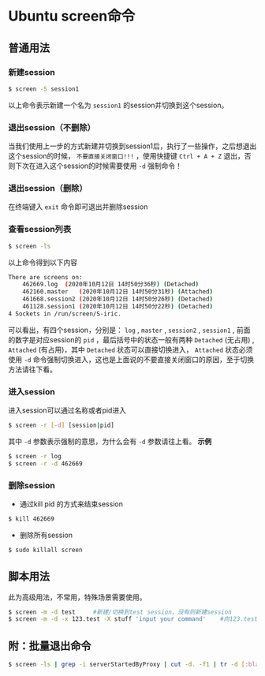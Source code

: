 # Ubuntu screen命令

## 普通用法

### 新建session

```bash
$ screen -S session1  
```

以上命令表示新建一个名为 `session1` 的session并切换到这个session。

### 退出session（不删除）

当我们使用上一步的方式新建并切换到session1后，执行了一些操作，之后想退出这个session的时候， `不要直接关闭窗口!!!` ，使用快捷键 `Ctrl + A + Z` 退出，否则下次在进入这个session的时候需要使用 `-d` 强制命令！

### 退出session（删除）

在终端键入 `exit` 命令即可退出并删除session

### 查看session列表

```bash
$ screen -ls
```

以上命令得到以下内容

```bash
There are screens on:
	462669.log	(2020年10月12日 14时50分36秒)	(Detached)
	462160.master	(2020年10月12日 14时50分31秒)	(Attached)
	461668.session2	(2020年10月12日 14时50分26秒)	(Detached)
	461128.session1	(2020年10月12日 14时50分22秒)	(Detached)
4 Sockets in /run/screen/S-iric.
```

可以看出，有四个session，分别是： `log` , `master` , `session2` , `session1` , 前面的数字是对应session的 `pid` ，最后括号中的状态一般有两种 `Detached` (无占用) , `Attached` (有占用)，其中 `Detached` 状态可以直接切换进入， `Attached` 状态必须使用 `-d` 命令强制切换进入，这也是上面说的不要直接关闭窗口的原因，至于切换方法请往下看。

### 进入session

进入session可以通过名称或者pid进入

```bash
$ screen -r [-d] [session|pid]
```

其中 `-d` 参数表示强制的意思，为什么会有 `-d` 参数请往上看。
**示例**

```bash
$ screen -r log
$ screen -r -d 462669
```

### 删除session

* 通过kill pid 的方式来结束session

```bash
$ kill 462669
```

* 删除所有session

```bash
$ sudo killall screen
```

## 脚本用法

此为高级用法，不常用，特殊场景需要使用。

```bash
$ screen -m -d test 	#新建/切换到test session，没有则新建session
$ screen -m -d -x 123.test -X stuff 'input your command'    #向123.test这个session发送命令，与终端无关。
```

## 附：批量退出命令

```bash
$ screen -ls | grep -i serverStartedByProxy | cut -d. -f1 | tr -d [:blank:]| xargs kill
```

